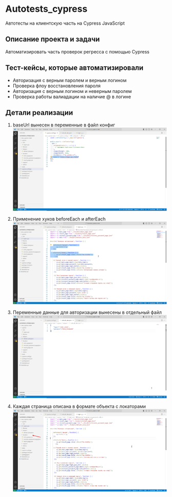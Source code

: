 # Autotests_cypress
Автотесты на клиентскую часть на Cypress JavaScript

## Описание проекта и задачи
Автоматизировать часть проверок регресса с помощью Cypress

## Тест-кейсы, которые автоматизировали
* Авторизация с верным паролем и верным логином
* Проверка флоу восстановления пароля
* Авторизация c верным логином и неверным паролем
* Проверка работы валиадации на наличие @ в логине

## Детали реализации

1. baseUrl вынесен в переменные в файл конфиг
![image](https://raw.githubusercontent.com/KarinaLoga/Autotests_cypress/refs/heads/main/Screenshot_1.png)

2. Применение хуков beforeEach и afterEach
![image](https://raw.githubusercontent.com/KarinaLoga/Autotests_cypress/refs/heads/main/Screenshot_5.png)

3. Переменные данные для авторизации вынесены в отдельный файл
![image](https://raw.githubusercontent.com/KarinaLoga/Autotests_cypress/refs/heads/main/Screenshot_2.png)

4. Каждая страница описана в формате объекта с локаторами
![image](https://raw.githubusercontent.com/KarinaLoga/Autotests_cypress/refs/heads/main/Screenshot_6.png)

